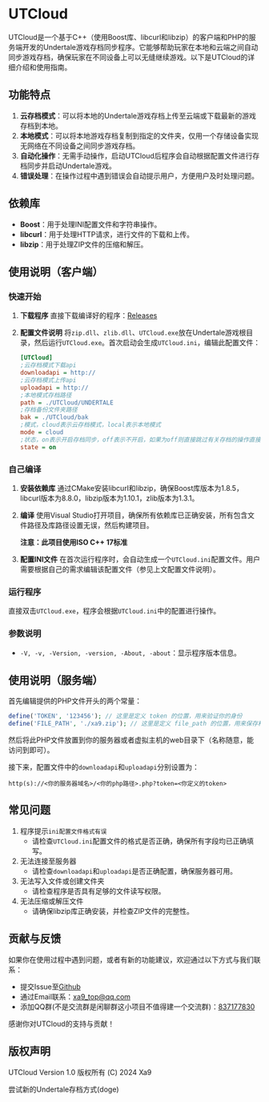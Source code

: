 # UTCloud

UTCloud是一个基于C++（使用Boost库、libcurl和libzip）的客户端和PHP的服务端开发的Undertale游戏存档同步程序。它能够帮助玩家在本地和云端之间自动同步游戏存档，确保玩家在不同设备上可以无缝继续游戏。以下是UTCloud的详细介绍和使用指南。

## 功能特点

1. **云存档模式**：可以将本地的Undertale游戏存档上传至云端或下载最新的游戏存档到本地。
2. **本地模式**：可以将本地游戏存档复制到指定的文件夹，仅用一个存储设备实现无网络在不同设备之间同步游戏存档。
3. **自动化操作**：无需手动操作，启动UTCloud后程序会自动根据配置文件进行存档同步并启动Undertale游戏。
4. **错误处理**：在操作过程中遇到错误会自动提示用户，方便用户及时处理问题。

## 依赖库

- **Boost**：用于处理INI配置文件和字符串操作。
- **libcurl**：用于处理HTTP请求，进行文件的下载和上传。
- **libzip**：用于处理ZIP文件的压缩和解压。

## 使用说明（客户端）

### 快速开始

1. **下载程序** 直接下载编译好的程序：[Releases](https://github.com/xa9_top/UTCloud/releases/latest)

2. **配置文件说明** 将`zip.dll`、`zlib.dll`、`UTCloud.exe`放在Undertale游戏根目录，然后运行`UTCloud.exe`。首次启动会生成`UTCloud.ini`，编辑此配置文件：

   ```ini
   [UTCloud]
   ;云存档模式下载api
   downloadapi = http://
   ;云存档模式上传api
   uploadapi = http://
   ;本地模式存档路径
   path = ./UTCloud/UNDERTALE
   ;存档备份文件夹路径
   bak = ./UTCloud/bak
   ;模式，cloud表示云存档模式，local表示本地模式
   mode = cloud
   ;状态，on表示开启存档同步，off表示不开启，如果为off则直接跳过有关存档的操作直接启动UT
   state = on
   
   ```

   

### 自己编译

1. **安装依赖库** 通过CMake安装libcurl和libzip，确保Boost库版本为1.8.5，libcurl版本为8.8.0，libzip版本为1.10.1，zlib版本为1.3.1。

2. **编译** 使用Visual Studio打开项目，确保所有依赖库已正确安装，所有包含文件路径及库路径设置无误，然后构建项目。

   **注意：此项目使用ISO C++ 17标准**

3. **配置INI文件** 在首次运行程序时，会自动生成一个`UTCloud.ini`配置文件。用户需要根据自己的需求编辑该配置文件（参见上文配置文件说明）。

### 运行程序

直接双击`UTCloud.exe`，程序会根据`UTCloud.ini`中的配置进行操作。

### 参数说明

- `-V, -v, -Version, -version, -About, -about`：显示程序版本信息。

## 使用说明（服务端）

首先编辑提供的PHP文件开头的两个常量：

```php
define('TOKEN', '123456'); // 这里是定义 token 的位置，用来验证你的身份
define('FILE_PATH', './xa9.zip'); // 这里是定义 file_path 的位置，用来保存和读取你的存档文件的位置，注意要确保php对这个路径有权限
```

然后将此PHP文件放置到你的服务器或者虚拟主机的web目录下（名称随意，能访问到即可）。

接下来，配置文件中的`downloadapi`和`uploadapi`分别设置为：

```
http(s)://<你的服务器域名>/<你的php路径>.php?token=<你定义的token>
```

## 常见问题

1. 程序提示`ini配置文件格式有误`
   - 请检查`UTCloud.ini`配置文件的格式是否正确，确保所有字段均已正确填写。
2. 无法连接至服务器
   - 请检查`downloadapi`和`uploadapi`是否正确配置，确保服务器可用。
3. 无法写入文件或创建文件夹
   - 请检查程序是否具有足够的文件读写权限。
4. 无法压缩或解压文件
   - 请确保libzip库正确安装，并检查ZIP文件的完整性。

## 贡献与反馈

如果你在使用过程中遇到问题，或者有新的功能建议，欢迎通过以下方式与我们联系：

- 提交Issue至[Github](https://github.com/xa9_top/UTCloud/issues)
- 通过Email联系：[xa9_top@qq.com](mailto:xa9_top@qq.com)
- 添加QQ群(不是交流群是闲聊群这小项目不值得建一个交流群)：[837177830](https://qm.qq.com/q/R5UGH4P4uy)

感谢你对UTCloud的支持与贡献！

## 版权声明

UTCloud Version 1.0 版权所有 (C) 2024 Xa9

尝试新的Undertale存档方式(doge)
